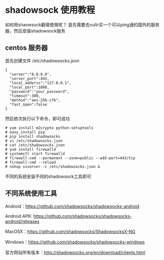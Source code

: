 # shadowsock 使用教程
如何用shaowsock翻墙使用呢？
首先需要去vultr买一个可以ping通的国外的服务器，然后安装shadowsock服务

## centos 服务器

首先创建文件
/etc/shadowsocks.json
````
{
  "server":"0.0.0.0",
  "server_port":443,
  "local_adderss":"127.0.0.1",
  "local_port":1080,
  "password":"your_password",
  "timeout":300,
  "method":"aes-256-cfb",
  "fast_open":false
}
````

然后依次执行以下命令，即可成功
````
# yum install m2crypto python-setuptools
# easy_install pip
# pip install shadowsocks
# vi /etc/shadowsocks.json
# cat /etc/shadowsocks.json 
# yum install firewalld
# systemctl start firewalld
# firewall-cmd --permanent --zone=public --add-port=443/tcp
# firewall-cmd --reload
# nohup ssserver -c /etc/shadowsocks.json &
````

不同的系统安装不同的shadowsock工具即可

## 不同系统使用工具
Android：https://github.com/shadowsocks/shadowsocks-android

Android APK: https://github.com/shadowsocks/shadowsocks-android/releases

MacOSX：https://github.com/shadowsocks/ShadowsocksX-NG

Windows：https://github.com/shadowsocks/shadowsocks-windows

官方网站所有版本：http://shadowsocks.org/en/download/clients.html
